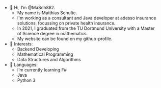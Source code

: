 - 👋 Hi, I’m @MaSch882.
  - My name is Matthias Schulte.
  - I'm working as a consultant and Java developer at adesso insurance solutions, focussing on private health insurance.
  - In 2021, I graduated from the TU Dortmund University with a Master of Science degree in mathematics.
  - My website can be found on my github-profile.
- 👀 Interests:
  - Backend Developing
  - Mathematical Programming
  - Data Structures and Algorithms
- 🌱 Languages:
  - I’m currently learning F#
  - Java
  - Python 3

